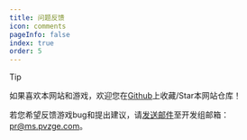 ```yaml
---
title: 问题反馈
icon: comments
pageInfo: false
index: true
order: 5
---
```

> [!tip]
> 如果喜欢本网站和游戏，欢迎您在[Github](https://github.com/Gzh0821/pvzg_site)上收藏/Star本网站仓库！

若您希望反馈游戏bug和提出建议，请[发送邮件](mailto:pr@ms.pvzge.com)至开发组邮箱：pr@ms.pvzge.com。
